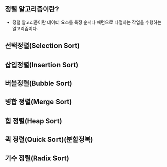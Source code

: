 ## 정렬 알고리즘이란?
- 정렬 알고리즘이란 데이터 요소를 특정 순서나 패턴으로 나열하는 작업을 수행하는 알고리즘이다.

## 선택정렬(Selection Sort)

## 삽입정렬(Insertion Sort)

## 버블정렬(Bubble Sort)

## 병합 정렬(Merge Sort)

## 힙 정렬(Heap Sort)

## 퀵 정렬(Quick Sort)(분할정복)

## 기수 정렬(Radix Sort)